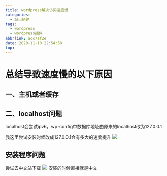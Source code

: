 ```yaml
---
title: wordpress解决访问速度慢
categories:
  - 站点搭建
tags:
  - wordpress
  - wordpress插件
abbrlink: acc7af2e
date: 2020-11-10 22:54:58
top:
---
```

# 总结导致速度慢的以下原因
## 一、主机或者缓存

## 二、localhost问题
localhost会尝试ipv6，wp-config中数据库地址由原来的localhost改为127.0.0.1

我这里尝试安装时候改成127.0.0.1会有多大的速度提升
![](https://storage.freecplus.top/images/2020/11/10/20201110231451.png)

## 安装程序问题
尝试去中文站下载
![](https://storage.freecplus.top/images/2020/11/10/20201110234214.png)
安装的时候直接就是中文


